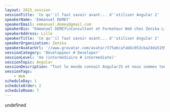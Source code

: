 ```yaml
---
layout: 2015_session
sessionTitle: 'Ce qu''il faut savoir avant... d''utiliser Angular 2'
speakerName: 'Emmanuel DEMEY'
speakerEmail: emmanuel.demey@gmail.com
speakerBio: "Emmanuel DEMEY\nConsultant et Formateur Web chez Zenika Lille, Emmanuel travaille depuis plus de 5 années dans le monde du développement front. Entre projets open-source, conférences et formations, il éprouve un grand intérêt à partager ces connaissances web à travers différents rendez-vous techniques (ChtiJS, Jug Summer Camp, ...). Il affectionne tout particulièrement AngularJS, la sémantique et l'accessibilité d'application Web. \n(@EmmanuelDemey et Profil Github)"
speakerAddress: Lille
speakerTitle: 'Ce qu''il faut savoir avant... d''utiliser Angular 2'
speakerOrganization: Zenika
speakerAvatarUrl: '//www.gravatar.com/avatar/575a6cafab6c053cba24da5195761206?size=200&default=mm'
sessionCategory: 'Développeur # Developer'
sessionLevel: 'Ha (intermédiaire # intermediate)'
sessionTopic: Angular
sessionDescription: "Tout le monde connait AngularJS et nous sommes tous persuadés que c'est la meilleure solution actuelle pour développer un nouveau projet web. Emmanuel fait parti de ces amoureux qui utilisent, mangent et rêvent de ce framework. Malheureusement, un beau matin d'octobre 2014, le rêve est devenu un cauchemar..., juste pendant quelques secondes en fait. L'équipe en charge de ce projet avait décidé de tout casser ! Toutes les fonctionnalités qui ont fait d'AngularJS ce qu'il est actuellement... parties en fumée. \n\nMais notre expert est là pour vous rassurer aujourd'hui...  et vous allez tous vite devenir amoureux également de la prochaine version d'Angular. "
sessionTags:
    - Web
scheduleDay: 1
scheduleOrder: 2
scheduleRoom: 7
---
```


undefined
